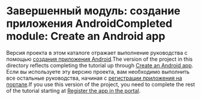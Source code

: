 # <a name="completed-module-create-an-android-app"></a><span data-ttu-id="4e4db-101">Завершенный модуль: создание приложения Android</span><span class="sxs-lookup"><span data-stu-id="4e4db-101">Completed module: Create an Android app</span></span>

<span data-ttu-id="4e4db-102">Версия проекта в этом каталоге отражает выполнение руководства с помощью [создания приложения Android](https://docs.microsoft.com/graph/tutorials/android?tutorial-step=1).</span><span class="sxs-lookup"><span data-stu-id="4e4db-102">The version of the project in this directory reflects completing the tutorial up through [Create an Android app](https://docs.microsoft.com/graph/tutorials/android?tutorial-step=1).</span></span> <span data-ttu-id="4e4db-103">Если вы используете эту версию проекта, вам необходимо выполнить все остальные руководства, начиная с [регистрации приложения на портале](https://docs.microsoft.com/graph/tutorials/android?tutorial-step=2).</span><span class="sxs-lookup"><span data-stu-id="4e4db-103">If you use this version of the project, you need to complete the rest of the tutorial starting at [Register the app in the portal](https://docs.microsoft.com/graph/tutorials/android?tutorial-step=2).</span></span>
